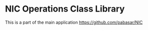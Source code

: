 # NIC Operations Class Library
This is a part of the main application https://github.com/pabasar/NIC
